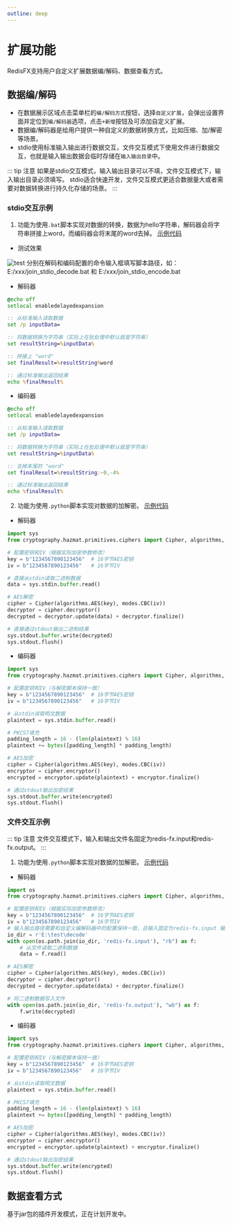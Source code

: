 ```yaml
---
outline: deep
---
```


<script setup>
import ImageWithTheme from '../.vitepress/components/ImageWithTheme.vue'
</script>

# 扩展功能

RedisFX支持用户自定义扩展数据编/解码、数据查看方式。


## 数据编/解码

- 在数据展示区域点击菜单栏的`编/解码方式`按钮，选择`自定义扩展`，会弹出设置界面并定位到`编/解码器`选项，点击`+新增`按钮及可添加自定义扩展。
- 数据编/解码器是给用户提供一种自定义的数据转换方式，比如压缩、加/解密等场景。
- stdio使用标准输入输出进行数据交互，文件交互模式下使用文件进行数据交互，也就是输入输出数据会临时存储在`输入输出目录`中。

<ImageWithTheme 
  light-src="/png/extensions/zh/encode.png"
  dark-src="/png/extensions/zh/encode_dark.png"
  alt="encode"
  margin="10px 120px 10px 120px"
/>

::: tip 注意
如果是stdio交互模式，输入输出目录可以不填，文件交互模式下，输入输出目录必须填写。
stdio适合快速开发，文件交互模式更适合数据量大或者需要对数据转换进行持久化存储的场景。
:::


### stdio交互示例

1. 功能为使用`.bat`脚本实现对数据的转换，数据为hello字符串，解码器会将字符串拼接上word，而编码器会将末尾的word去掉。
[示例代码](https://github.com/tanhuang2016/RedisFX-demo/tree/main/extensions/converter/bat)

- 测试效果

![test](/png/extensions/cmd_bat_test.png)
分别在解码和编码配置的命令输入框填写脚本路径，如：E:/xxx/join_stdio_decode.bat 和 E:/xxx/join_stdio_encode.bat

- 解码器
``` bat
@echo off
setlocal enabledelayedexpansion

:: 从标准输入读取数据
set /p inputData=

:: 将数据转换为字符串（实际上在批处理中默认就是字符串）
set resultString=%inputData%

:: 拼接上 "word"
set finalResult=%resultString%word

:: 通过标准输出返回结果
echo %finalResult%

```

- 编码器
``` bat
@echo off
setlocal enabledelayedexpansion

:: 从标准输入读取数据
set /p inputData=

:: 将数据转换为字符串（实际上在批处理中默认就是字符串）
set resultString=%inputData%

:: 去掉末尾的 "word"
set finalResult=%resultString:~0,-4%

:: 通过标准输出返回结果
echo %finalResult%
```


2. 功能为使用`.python`脚本实现对数据的加解密。
[示例代码](https://github.com/tanhuang2016/RedisFX-demo/tree/main/extensions/converter/python)


- 解码器
``` python
import sys
from cryptography.hazmat.primitives.ciphers import Cipher, algorithms, modes

# 配置密钥和IV（根据实际加密参数修改）
key = b"1234567890123456"  # 16字节AES密钥
iv = b"1234567890123456"   # 16字节IV

# 直接从stdin读取二进制数据
data = sys.stdin.buffer.read()

# AES解密
cipher = Cipher(algorithms.AES(key), modes.CBC(iv))
decryptor = cipher.decryptor()
decrypted = decryptor.update(data) + decryptor.finalize()

# 直接通过stdout输出二进制结果
sys.stdout.buffer.write(decrypted)
sys.stdout.flush()

```

- 编码器
``` python
import sys
from cryptography.hazmat.primitives.ciphers import Cipher, algorithms, modes

# 配置密钥和IV（与解密脚本保持一致）
key = b"1234567890123456"  # 16字节AES密钥
iv = b"1234567890123456"   # 16字节IV

# 从stdin读取明文数据
plaintext = sys.stdin.buffer.read()

# PKCS7填充
padding_length = 16 - (len(plaintext) % 16)
plaintext += bytes([padding_length] * padding_length)

# AES加密
cipher = Cipher(algorithms.AES(key), modes.CBC(iv))
encryptor = cipher.encryptor()
encrypted = encryptor.update(plaintext) + encryptor.finalize()

# 通过stdout输出加密结果
sys.stdout.buffer.write(encrypted)
sys.stdout.flush()
```

### 文件交互示例

::: tip 注意
文件交互模式下，输入和输出文件名固定为redis-fx.input和redis-fx.output。
:::

1. 功能为使用`.python`脚本实现对数据的加解密。
[示例代码](https://github.com/tanhuang2016/RedisFX-demo/tree/main/extensions/converter/python)


- 解码器
``` python
import os
from cryptography.hazmat.primitives.ciphers import Cipher, algorithms, modes

# 配置密钥和IV（根据实际加密参数修改）
key = b"1234567890123456"  # 16字节AES密钥
iv = b"1234567890123456"   # 16字节IV
# 输入输出路径需要和自定义编解码器中的配置保持一致，且输入固定为redis-fx.input 输出固定为redis-fx.output
io_dir = r'E:\test\decode'
with open(os.path.join(io_dir, 'redis-fx.input'), "rb") as f:
    # 从文件读取二进制数据
    data = f.read()

# AES解密
cipher = Cipher(algorithms.AES(key), modes.CBC(iv))
decryptor = cipher.decryptor()
decrypted = decryptor.update(data) + decryptor.finalize()

# 将二进制数据写入文件
with open(os.path.join(io_dir, 'redis-fx.output'), "wb") as f:
    f.write(decrypted)

```

- 编码器
``` python
import sys
from cryptography.hazmat.primitives.ciphers import Cipher, algorithms, modes

# 配置密钥和IV（与解密脚本保持一致）
key = b"1234567890123456"  # 16字节AES密钥
iv = b"1234567890123456"   # 16字节IV

# 从stdin读取明文数据
plaintext = sys.stdin.buffer.read()

# PKCS7填充
padding_length = 16 - (len(plaintext) % 16)
plaintext += bytes([padding_length] * padding_length)

# AES加密
cipher = Cipher(algorithms.AES(key), modes.CBC(iv))
encryptor = cipher.encryptor()
encrypted = encryptor.update(plaintext) + encryptor.finalize()

# 通过stdout输出加密结果
sys.stdout.buffer.write(encrypted)
sys.stdout.flush()
```


## 数据查看方式

基于jar包的插件开发模式，正在计划开发中。
